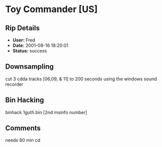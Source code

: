 # Toy Commander [US]

## Rip Details

- **User:** Fred
- **Date:** 2001-08-16 18:20:01
- **Status:** success

## Downsampling

cut 3 cdda tracks [06,09, & 11] to 200 seconds using the windows sound recorder

## Bin Hacking

binhack 1guth.bin [2nd msinfo number]

## Comments

needs 80 min cd

